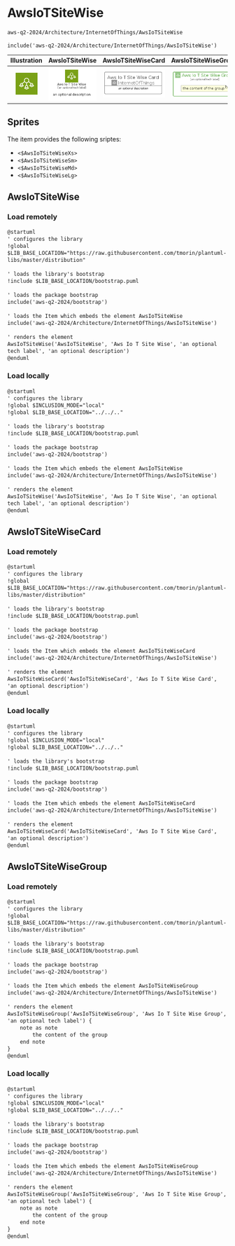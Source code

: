 # AwsIoTSiteWise


```text
aws-q2-2024/Architecture/InternetOfThings/AwsIoTSiteWise
```

```text
include('aws-q2-2024/Architecture/InternetOfThings/AwsIoTSiteWise')
```



| Illustration | AwsIoTSiteWise | AwsIoTSiteWiseCard | AwsIoTSiteWiseGroup |
| :---: | :---: | :---: | :---: |
| ![illustration for Illustration](../../../aws-q2-2024/Architecture/InternetOfThings/AwsIoTSiteWise.png) | ![illustration for AwsIoTSiteWise](../../../aws-q2-2024/Architecture/InternetOfThings/AwsIoTSiteWise.Local.png) | ![illustration for AwsIoTSiteWiseCard](../../../aws-q2-2024/Architecture/InternetOfThings/AwsIoTSiteWiseCard.Local.png) | ![illustration for AwsIoTSiteWiseGroup](../../../aws-q2-2024/Architecture/InternetOfThings/AwsIoTSiteWiseGroup.Local.png) |



## Sprites
The item provides the following sriptes:

- `<$AwsIoTSiteWiseXs>`
- `<$AwsIoTSiteWiseSm>`
- `<$AwsIoTSiteWiseMd>`
- `<$AwsIoTSiteWiseLg>`





## AwsIoTSiteWise

### Load remotely
```plantuml
@startuml
' configures the library
!global $LIB_BASE_LOCATION="https://raw.githubusercontent.com/tmorin/plantuml-libs/master/distribution"

' loads the library's bootstrap
!include $LIB_BASE_LOCATION/bootstrap.puml

' loads the package bootstrap
include('aws-q2-2024/bootstrap')

' loads the Item which embeds the element AwsIoTSiteWise
include('aws-q2-2024/Architecture/InternetOfThings/AwsIoTSiteWise')

' renders the element
AwsIoTSiteWise('AwsIoTSiteWise', 'Aws Io T Site Wise', 'an optional tech label', 'an optional description')
@enduml
```

### Load locally
```plantuml
@startuml
' configures the library
!global $INCLUSION_MODE="local"
!global $LIB_BASE_LOCATION="../../.."

' loads the library's bootstrap
!include $LIB_BASE_LOCATION/bootstrap.puml

' loads the package bootstrap
include('aws-q2-2024/bootstrap')

' loads the Item which embeds the element AwsIoTSiteWise
include('aws-q2-2024/Architecture/InternetOfThings/AwsIoTSiteWise')

' renders the element
AwsIoTSiteWise('AwsIoTSiteWise', 'Aws Io T Site Wise', 'an optional tech label', 'an optional description')
@enduml
```

## AwsIoTSiteWiseCard

### Load remotely
```plantuml
@startuml
' configures the library
!global $LIB_BASE_LOCATION="https://raw.githubusercontent.com/tmorin/plantuml-libs/master/distribution"

' loads the library's bootstrap
!include $LIB_BASE_LOCATION/bootstrap.puml

' loads the package bootstrap
include('aws-q2-2024/bootstrap')

' loads the Item which embeds the element AwsIoTSiteWiseCard
include('aws-q2-2024/Architecture/InternetOfThings/AwsIoTSiteWise')

' renders the element
AwsIoTSiteWiseCard('AwsIoTSiteWiseCard', 'Aws Io T Site Wise Card', 'an optional description')
@enduml
```

### Load locally
```plantuml
@startuml
' configures the library
!global $INCLUSION_MODE="local"
!global $LIB_BASE_LOCATION="../../.."

' loads the library's bootstrap
!include $LIB_BASE_LOCATION/bootstrap.puml

' loads the package bootstrap
include('aws-q2-2024/bootstrap')

' loads the Item which embeds the element AwsIoTSiteWiseCard
include('aws-q2-2024/Architecture/InternetOfThings/AwsIoTSiteWise')

' renders the element
AwsIoTSiteWiseCard('AwsIoTSiteWiseCard', 'Aws Io T Site Wise Card', 'an optional description')
@enduml
```

## AwsIoTSiteWiseGroup

### Load remotely
```plantuml
@startuml
' configures the library
!global $LIB_BASE_LOCATION="https://raw.githubusercontent.com/tmorin/plantuml-libs/master/distribution"

' loads the library's bootstrap
!include $LIB_BASE_LOCATION/bootstrap.puml

' loads the package bootstrap
include('aws-q2-2024/bootstrap')

' loads the Item which embeds the element AwsIoTSiteWiseGroup
include('aws-q2-2024/Architecture/InternetOfThings/AwsIoTSiteWise')

' renders the element
AwsIoTSiteWiseGroup('AwsIoTSiteWiseGroup', 'Aws Io T Site Wise Group', 'an optional tech label') {
    note as note
        the content of the group
    end note
}
@enduml
```

### Load locally
```plantuml
@startuml
' configures the library
!global $INCLUSION_MODE="local"
!global $LIB_BASE_LOCATION="../../.."

' loads the library's bootstrap
!include $LIB_BASE_LOCATION/bootstrap.puml

' loads the package bootstrap
include('aws-q2-2024/bootstrap')

' loads the Item which embeds the element AwsIoTSiteWiseGroup
include('aws-q2-2024/Architecture/InternetOfThings/AwsIoTSiteWise')

' renders the element
AwsIoTSiteWiseGroup('AwsIoTSiteWiseGroup', 'Aws Io T Site Wise Group', 'an optional tech label') {
    note as note
        the content of the group
    end note
}
@enduml
```

